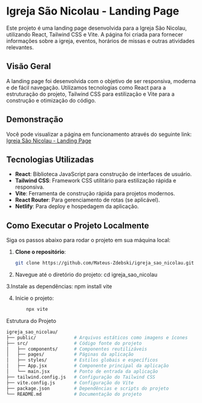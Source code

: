 # Igreja São Nicolau - Landing Page

Este projeto é uma landing page desenvolvida para a Igreja São Nicolau, utilizando React, Tailwind CSS e Vite. A página foi criada para fornecer informações sobre a igreja, eventos, horários de missas e outras atividades relevantes.

## Visão Geral

A landing page foi desenvolvida com o objetivo de ser responsiva, moderna e de fácil navegação. Utilizamos tecnologias como React para a estruturação do projeto, Tailwind CSS para estilização e Vite para a construção e otimização do código.

## Demonstração

Você pode visualizar a página em funcionamento através do seguinte link: [Igreja São Nicolau - Landing Page](https://testeprogram1223.netlify.app/)

## Tecnologias Utilizadas

- **React**: Biblioteca JavaScript para construção de interfaces de usuário.
- **Tailwind CSS**: Framework CSS utilitário para estilização rápida e responsiva.
- **Vite**: Ferramenta de construção rápida para projetos modernos.
- **React Router**: Para gerenciamento de rotas (se aplicável).
- **Netlify**: Para deploy e hospedagem da aplicação.

## Como Executar o Projeto Localmente

Siga os passos abaixo para rodar o projeto em sua máquina local:

1. **Clone o repositório**:
   ```bash
   git clone https://github.com/Mateus-Zdebski/igreja_sao_nicolau.git

2. Navegue até o diretório do projeto:
      cd igreja_sao_nicolau

3.Instale as dependências:
   npm install vite

4. Inicie o projeto:
    ```bash
        npx vite

Estrutura do Projeto
   ```bash
igreja_sao_nicolau/
├── public/              # Arquivos estáticos como imagens e ícones
├── src/                 # Código fonte do projeto
│   ├── components/      # Componentes reutilizáveis
│   ├── pages/           # Páginas da aplicação
│   ├── styles/          # Estilos globais e específicos
│   ├── App.jsx          # Componente principal da aplicação
│   └── main.jsx         # Ponto de entrada da aplicação
├── tailwind.config.js   # Configuração do Tailwind CSS
├── vite.config.js       # Configuração do Vite
├── package.json         # Dependências e scripts do projeto
└── README.md            # Documentação do projeto


